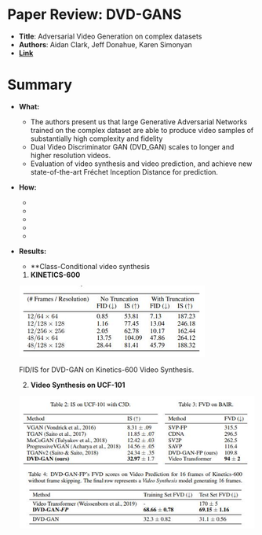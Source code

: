 # Paper Review:  DVD-GANS

* **Title**: Adversarial Video Generation on complex datasets
* **Authors**: Aidan Clark, Jeff Donahue, Karen Simonyan
* **[Link](https://arxiv.org/pdf/1907.06571.pdf)**

# Summary

* **What:**

  * The authors present us that large Generative Adversarial Networks trained on the complex dataset are able to produce video samples of substantially high complexity and fidelity
  * Dual Video Discriminator GAN (DVD_GAN) scales to longer and higher resolution videos.
  * Evaluation of video synthesis and video prediction, and achieve new state-of-the-art Fréchet Inception Distance for prediction.
  
* **How:**

  *
  * 
  * 
  *
  * 
  
* **Results:**

  * **Class-Conditional video synthesis
 
   1. **KINETICS-600**
 
     ![KINETICS_Results](assets/res_kinetics.jpg?raw=true "KINETICS Results")

     FID/IS for DVD-GAN on Kinetics-600 Video Synthesis. 
     
   2. **Video Synthesis on UCF-101**
     
     ![KINETICS_Results](assets/res_ucf101.jpg?raw=true "UCF-101 Results")
